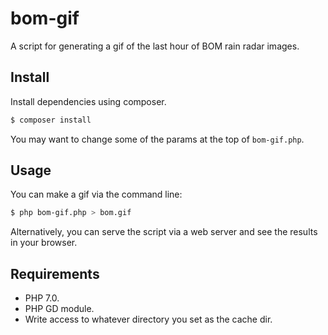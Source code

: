 # bom-gif
A script for generating a gif of the last hour of BOM rain radar images.

## Install
Install dependencies using composer.

```bash
$ composer install
```

You may want to change some of the params at the top of `bom-gif.php`.

## Usage
You can make a gif via the command line:

```bash
$ php bom-gif.php > bom.gif
```

Alternatively, you can serve the script via a web server and see the results in
your browser.

## Requirements
* PHP 7.0.
* PHP GD module.
* Write access to whatever directory you set as the cache dir.
